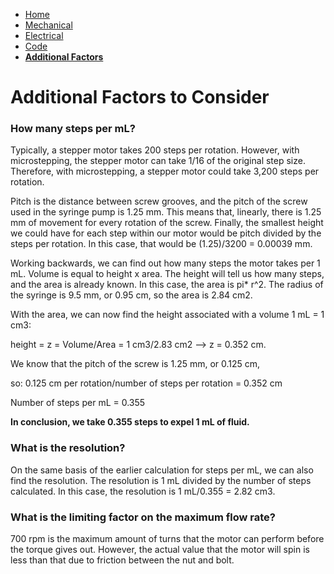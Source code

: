 - [Home](/Syringe-Pump-Github-Project/index)
- [Mechanical](/Syringe-Pump-Github-Project/MechanicalAssembly)
- [Electrical](/Syringe-Pump-Github-Project/Electrical)
- [Code](/Syringe-Pump-Github-Project/code)
- **[Additional Factors](/Syringe-Pump-Github-Project/add)**

# Additional Factors to Consider

### How many steps per mL? 
Typically, a stepper motor takes 200 steps per rotation. However, with microstepping, the stepper motor can take 1/16 of the original step size. Therefore, with microstepping, a stepper motor could take 3,200 steps per rotation. 

Pitch is the distance between screw grooves, and the pitch of the screw used in the syringe pump is 1.25 mm. This means that, linearly, there is 1.25 mm of movement for  every rotation of the screw. Finally, the smallest height we could have for each step within our motor would be pitch divided by the steps per rotation. In this case, that would be (1.25)/3200 = 0.00039 mm. 

Working backwards, we can find out how many steps the motor takes per 1 mL. Volume is equal to height x area. The height will tell us how many steps, and the area is already known. In this case, the area is pi* r^2. The radius of the syringe is 9.5 mm, or 0.95 cm, so the area is 2.84 cm2. 

With the area, we can now find the height associated with a volume 1 mL = 1 cm3: 

height = z = Volume/Area = 1 cm3/2.83 cm2 --> z = 0.352 cm. 

We know that the pitch of the screw is 1.25 mm, or 0.125 cm, 

so: 0.125 cm per rotation/number of steps per rotation = 0.352 cm 

Number of steps per mL = 0.355 

**In conclusion, we take 0.355 steps to expel 1 mL of fluid.** 

### What is the resolution? 
On the same basis of the earlier calculation for steps per mL, we can also find the resolution. The resolution is 1 mL divided by the number of steps calculated. In this case, the resolution is 1 mL/0.355 = 2.82 cm3.  

### What is the limiting factor on the maximum flow rate?  
700 rpm is the maximum amount of turns that the motor can perform before the torque gives out. However, the actual value that the motor will spin is less than that due to friction between the nut and bolt. 
